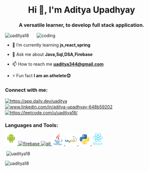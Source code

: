
<h1 align="center">Hi 👋, I'm Aditya Upadhyay</h1>
<h3 align="center">A versatile learner, to develop full stack application.</h3>

<img align="right" alt="coding" width="400" src="https://encrypted-tbn0.gstatic.com/images?q=tbn:ANd9GcTJsKZVppBhshJBN6_RHp9luylwz4eQO4I8Tg&s">
<p align="left"> <img src="https://komarev.com/ghpvc/?username=uaditya18&label=Profile%20views&color=0e75b6&style=flat" alt="uaditya18" /> </p>

- 🌱 I’m currently learning **js,react,spring**

- 💬 Ask me about **Java,Sql,DSA,Firebase**

- 📫 How to reach me **uaditya344@gmail.com**

- ⚡ Fun fact **I am an athelete😊**

<h3 align="left">Connect with me:</h3>
<p align="left">
<a href="https://dev.to/https://app.daily.dev/uaditya" target="blank"><img align="center" src="https://raw.githubusercontent.com/rahuldkjain/github-profile-readme-generator/master/src/images/icons/Social/devto.svg" alt="https://app.daily.dev/uaditya" height="30" width="40" /></a>
<a href="https://linkedin.com/in/www.linkedin.com/in/aditya-upadhyay-648b59202" target="blank"><img align="center" src="https://raw.githubusercontent.com/rahuldkjain/github-profile-readme-generator/master/src/images/icons/Social/linked-in-alt.svg" alt="www.linkedin.com/in/aditya-upadhyay-648b59202" height="30" width="40" /></a>
<a href="https://www.leetcode.com/https://leetcode.com/u/uaditya18/" target="blank"><img align="center" src="https://raw.githubusercontent.com/rahuldkjain/github-profile-readme-generator/master/src/images/icons/Social/leet-code.svg" alt="https://leetcode.com/u/uaditya18/" height="30" width="40" /></a>
</p>

<h3 align="left">Languages and Tools:</h3>
<p align="left"> <a href="https://developer.android.com" target="_blank" rel="noreferrer"> <img src="https://raw.githubusercontent.com/devicons/devicon/master/icons/android/android-original-wordmark.svg" alt="android" width="40" height="40"/> </a> <a href="https://firebase.google.com/" target="_blank" rel="noreferrer"> <img src="https://www.vectorlogo.zone/logos/firebase/firebase-icon.svg" alt="firebase" width="40" height="40"/> </a> <a href="https://git-scm.com/" target="_blank" rel="noreferrer"> <img src="https://www.vectorlogo.zone/logos/git-scm/git-scm-icon.svg" alt="git" width="40" height="40"/> </a> <a href="https://www.java.com" target="_blank" rel="noreferrer"> <img src="https://raw.githubusercontent.com/devicons/devicon/master/icons/java/java-original.svg" alt="java" width="40" height="40"/> </a> <a href="https://www.mysql.com/" target="_blank" rel="noreferrer"> <img src="https://raw.githubusercontent.com/devicons/devicon/master/icons/mysql/mysql-original-wordmark.svg" alt="mysql" width="40" height="40"/> </a> <a href="https://www.python.org" target="_blank" rel="noreferrer"> <img src="https://raw.githubusercontent.com/devicons/devicon/master/icons/python/python-original.svg" alt="python" width="40" height="40"/> </a> <a href="https://reactjs.org/" target="_blank" rel="noreferrer"> <img src="https://raw.githubusercontent.com/devicons/devicon/master/icons/react/react-original-wordmark.svg" alt="react" width="40" height="40"/> </a> </p>

<p>&nbsp;<img align="center" src="https://github-readme-stats.vercel.app/api?username=uaditya18&show_icons=true&locale=en" alt="uaditya18" /></p>

<p><img align="center" src="https://github-readme-streak-stats.herokuapp.com/?user=uaditya18&" alt="uaditya18" /></p>
